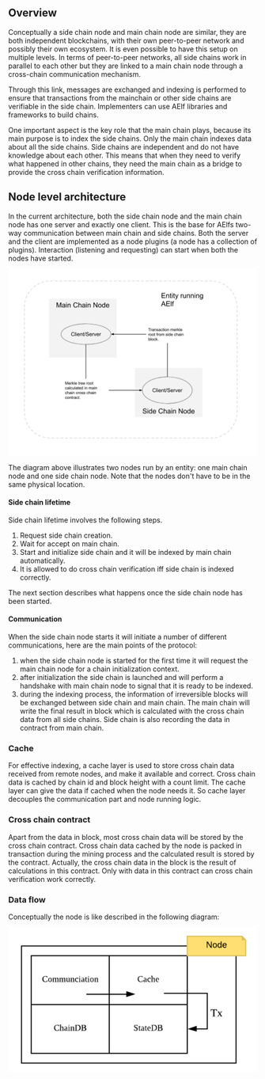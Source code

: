 ## Overview

Conceptually a side chain node and main chain node are similar, they are both independent blockchains, with their own peer-to-peer network and possibly their own ecosystem. It is even possible to have this setup on multiple levels. In terms of peer-to-peer networks, all side chains work in parallel to each other but they are linked to a main chain node through a cross-chain communication mechanism.

Through this link, messages are exchanged and indexing is performed to ensure that transactions from the mainchain or other side chains are verifiable in the side chain. Implementers can use AElf libraries and frameworks to build chains.

One important aspect is the key role that the main chain plays, because its main purpose is to index the side chains. Only the main chain indexes data about all the side chains. Side chains are independent and do not have knowledge about each other. This means that when they need to verify what happened in other chains, they need the main chain as a bridge to provide the cross chain verification information. 

## Node level architecture

In the current architecture, both the side chain node and the main chain node has one server and exactly one client. This is the base for AElfs two-way communication between main chain and side chains. Both the server and the client are implemented as a node plugins (a node has a collection of plugins). Interaction (listening and requesting) can start when both the nodes have started.

<p align="center">
    <img src="side-chain-nodes.png" width="900" align="center" />
</p>

The diagram above illustrates two nodes run by an entity: one main chain node and one side chain node. Note that the nodes don't have to be in the same physical location. 

#### Side chain lifetime

Side chain lifetime involves the following steps.
1. Request side chain creation.
2. Wait for accept on main chain.
3. Start and initialize side chain and it will be indexed by main chain automatically.
4. It is allowed to do cross chain verification iff side chain is indexed correctly.

The next section describes what happens once the side chain node has been started.

#### Communication

When the side chain node starts it will initiate a number of different communications, here are the main points of the protocol:
1. when the side chain node is started for the first time it will request the main chain node for a chain initialization context. 
2. after initialization the side chain is launched and will perform a handshake with main chain node to signal that it is ready to be indexed.
3. during the indexing process, the information of irreversible blocks will be exchanged between side chain and main chain. The main chain will write the final result in block which is calculated with the cross chain data from all side chains. Side chain is also recording the data in contract from main chain.

### Cache

For effective indexing, a cache layer is used to store cross chain data received from remote nodes, and make it available and correct. Cross chain data is cached by chain id and block height with a count limit. The cache layer can give the data if cached when the node needs it. So cache layer decouples the communication part and node running logic.

### Cross chain contract

Apart from the data in block, most cross chain data will be stored by the cross chain contract. Cross chain data cached by the node is packed in transaction during the mining process and the calculated result is stored by the contract. Actually, the cross chain data in the block is the result of calculations in this contract. Only with data in this contract can cross chain verification work correctly.

### Data flow
Conceptually the node is like described in the following diagram:

<p align="center">
    <img src="archi-node.png" width="600" align="center" />
</p>

